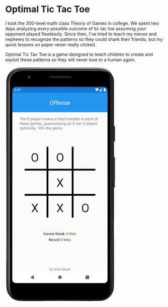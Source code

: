 # Optimal Tic Tac Toe
I took the 300-level math class Theory of Games in college.  We spent two days analyzing every possible outcome of tic tac toe assuming your opponent played flawlessly.
Since then, I've tried to teach my nieces and nephews to recognize the patterns so they could shark their friends, but my quick lessons on paper never really clicked.

Optimal Tic Tac Toe is a game designed to teach children to create and exploit these patterns so they will never lose to a human again.

![screenshot](/Screenshot.jpg)
